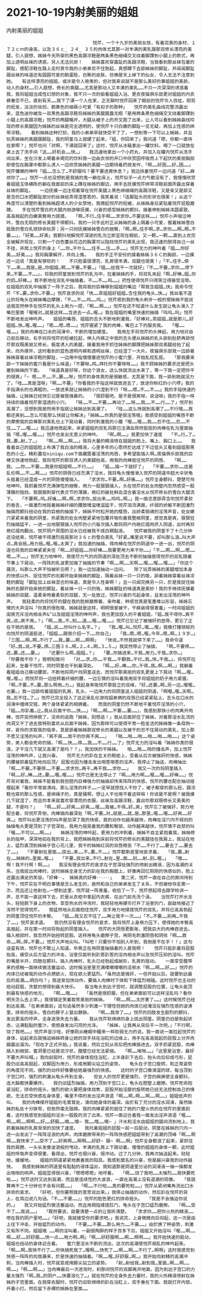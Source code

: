 # 2021-10-19内射美丽的姐姐



内射美丽的姐姐



                
									悦芹，一个十九岁的美丽女孩，有着完美的身材，１７２ｃｍ的身高，以及３６ｃ_ ２４_ ３５的肉体尤其那一对丰满的美乳跟那双修长漂亮的美腿，引人遐想，姊姊今天所穿的黑色高跟凉鞋是两条黑色细绳交叉绕着脚踝到小腿上的款式，再加上透明丝袜的诱惑，另人无法抗拒！　　姊姊喜欢穿露趾的高跟凉鞋，当我看到那丝袜包着的脚趾，搭配凉鞋在路上走时真令我的小弟弟忍不住勃起，真想蹲下去舔姊姊的脚趾，并闻闻脚趾跟丝袜的味道还有圆圆可爱的鹅蛋脸，白晰的皮肤，彷佛是天上掉下的仙女，令人无法不注意到她。　　有这样漂亮的姐姐，或许是令人艳羡的，但对我来说就不是那么美好的事姐姐的美颜，动人的身材……引人遐想，修长的美腿……尤其是那动人又丰满的美乳……不只一次深深的诱惑着我，我将姐姐当成性幻想的对象，我不只一次的偷看姐姐入浴、更衣夜猫俱乐部更对姐姐的内衣裤眷恋不已，直到有天……我下了课一个人在家，正无聊时悦芹回来了眼前的悦芹令人目炫，刚剪的短发，淡淡的妆扮，鹅黄色的细肩小可爱「有扣子的那种」　　悦芹的美乳曲线完整流露出来，蓝色迷你裙及一双黑色高跟凉鞋将姊姊的美腿展露无暇「是用两条黑色细绳交叉绕着脚踝到小腿上的高跟凉鞋」悦芹的两腿略开，大腿从裙子上的开叉跑了出来，让人可以看到姊姊曲线玲珑的修长美腿因为姊姊的丝袜是完全透明的，使悦芹十只白嫩的脚趾一览无疑，再加上性感的绑带凉鞋。　　看到姊姊这种打扮，我的小弟弟早就快受不了了，一想到等一下可以上姊姊，并且玩弄姊姊的美腿跟脚趾，我的阴茎马上就硬了起来，「姐，你回来了」我问道「嗯，你都一直待在家啊？」悦芹也问「对啊，下课就回来了」这时，悦芹从冰箱拿出一罐饮料，喝了一口就放在桌上去了洗手间「这……好机会……快…」　　我迅速地拿出一个小药丸，并加入在罐内悦芹从洗手间出来，坐在沙发上喝着未喝完的饮料我一边由衣领的开口中欣赏因呼吸而上下起伏的美丽胸部即使包在胸罩中都那么诱人一边欣赏姊姊的美腿一边期待着药效发作，「啊……好困……好…困……」悦芹慵懒的呻吟「姐……怎么了…不舒服吗？要不要进房休息？」我边扶着悦芹一边问道「好……麻烦你了……」悦芹一点也没想到是我搞的鬼一躺在床上，悦芹似乎一点力气都没有了，我慢慢欣赏着姐姐玉体横陈的躺在我面前的床上蹲在姊姊的脚边，用手去抚摸悦芹绑带凉鞋前面所露出穿着丝袜的脚趾。　　一边抚摸一边注视着穿在悦芹美腿上黑色绑细绳的高跟凉鞋，又是亲又是舔又是含的口水把脚趾部分的丝袜给弄得湿答答的，我笑着说：「连脚趾头的形状也很美！」从这个角度可以清楚的看到姊姊超诱人的少女禁地，我撩起悦芹的短裙，从姊姊身后紧贴着悦芹屁股磨蹭。　　手在悦芹雪白的大腿内侧游移抚摸，兴奋的感受姊姊的颤抖，接着伸到姊姊浑圆紧致、高高翘起的白嫩美臀用力搓揉。　　「啊…不行…住手啊……求求你…不要这样……」悦芹小声啜泣呻吟，雪白无瑕的修长美腿不停颤抖。我的一只手此时正从姊姊的身上隔着小可爱，握着姊姊雪白挺致的雪白乳球拼命玩弄；另一只则抚摸姊姊雪白的翘臀，「啊…啊…住手啊…求…求你……啊…啊…不要……」，「好美……好美」我颤抖地解悦芹深遂的乳沟立即呈现在眼前，又一颗…一颗……直到上衣完全被解开现在，只剩一个白色蕾丝花边的胸罩可以阻挡悦芹的美乳出现，我迅速的脱得自己一丝不挂，并爬上悦芹的身上「……你…干什么……住手……住……手……」悦芹无力的呻吟着「姐……你好美……好美……」我将胸罩解开，并向上推。　　我的手正不安份的揉着姊姊３６Ｃ的胸部，一边摸还一边说「真是有够软的！　　不只脸蛋很漂亮，乳房很丰满，双腿也很美！」「不…住手…停下……来……我是…是…你姐姐…啊……不要…不要…」「姐……给我干一次就好」「不……不要…求你……停下来…不要……不……」，将我的阴茎放到悦芹的乳沟中，拉着姊姊的手，将双乳夹起「啊…好棒…姐…你的奶…好棒…」我不断地在双乳中抽插着，不……不……呜……」药性使得悦芹只得哭泣得接受淫辱。　　在姐姐的双乳中抽插了一阵子之后，我将我的巨棒移到姐姐的嘴边「帮我含姐姐…快」我命令悦芹「不…要…求你…不要…」悦芹哀求的说「快……乖姐姐好姐姐…含住我的龟头…快…」我丝毫不退让的将龟头在姊姊嘴边摩蹭，「不……不……呜……呜…」悦芹感到我的龟头刷牙一般的使姊姊不能说话我突然伸手在悦芹的乳头上用力一捏，「啊……啊……」悦芹在还不知道什么发生就让龟头滑入了嘴巴里面「喔喔对…就是这样……含进去一点…喔…」我在姐姐的嘴里快速的抽插「呜呜…呜」悦芹不断地发出呻吟声。　　姐姐的嘴唇、姐姐的舌头不断地刺激我，「好棒对…乖姐姐…就是那儿…好姐姐…快…喔…喔……」「嗯……嗯…嗯……」悦芹握紧了我的肉棒，嘴巴上下的服务我。　　「喔……喔……」我的肉棒在口水的润滑中，不断的增加硬度。　　我用左手将悦芹的头捧起，用力地对自己前后移动，右手则将悦芹的短裙拉起，伸入内裤之中我的舌头便从姊姊的乳头舔到肚脐再舔悦芹那双既美丽又修长，极度诱人的美腿，接着我用手抓住姊姊的脚踝把姊姊那双美腿给抬了起来，向外撑开，这时看到的蓝色透明内裤和透明丝袜，已经湿了一大片。夜猫俱乐部我一边舔着姊姊穿着丝袜凉鞋的脚趾，一边用中指慢慢塞进悦芹的小蜜穴里，开始乱挖乱抠。　　「那我要来舔一下姊姊的蜜穴看是什么味道」「不要呀…鸣…拜托你不要呀呀……」我不顾姊姊的要求还是把头塞到姊姊的下面。　　「味道真是好呀，你这个浪女，这么快就流出水来了，等一下我一定把你干的很爽」「~ 嗯……不……不…要……呀」悦芹的身体真的是很敏感，尤其是下面，我一舔到她就没力了。「哇……真是湿呀」「啊……不要」「你看我的手指这样就放进去了，放进你粉红的小穴啰」我的手指满长的也满粗的，一放进来就让姊姊的小穴湿到不行「呀……嗯…不……不……」我的手指快速的抽插，让姊姊已经快忘记是被我强暴的。　　「很舒服吧，是不是很爽呀，说话呀」我的手指一样持续的插着悦芹那湿透的小穴。　　「呀……不……不要……再动了……呀……我……不……行……了」悦芹到高潮了，没想到我居然用手指就让姊姊达到高潮了。　　「哇……这么快就到高潮了……不行哦……我都还爽到……怎么可能那么快就让你解决」「姊姊……你真的是很淫荡哦」我感受到姐姐的嘴唇不断的摩擦我的巨棒那对美乳也上下晃动着，同时刺激我的小腹「喔……喔……我……忍不住……忍……不住……了……喔……」我迅速地爬起来，夹紧姐姐的双乳将那已注满血昂然挺拔的肉棒在乳沟里面抽插「嗯…喔……喔……」悦芹也发出无意义的呻吟。　　「啊…啊……」我更加快了速度　　「不…行…了…我…要…射…了…」　　「啊……啊……啊……」我将大量的精液喷在姐姐的脸上、嘴上、胸口上……　　我看着自己的姐姐脸上布满了我白浊的精液，心里多年的心愿终於达成了不过低头又看到姐姐那黑色的小丘。精彩盡在niniqu.com下面藏匿着淫荡的肉唇，多希望能插入啊…夜猫俱乐部我的巨棒又快速地勃起，我将悦芹的那双诱人的美腿抬高，用我的肉棒抵住悦芹的阴唇、　　「啊……我。……你……不要……我是你姐姐啊……不行……」　　「姐……插一下就好了」　　「不要……求你……这是乱伦啊……不……啊……」悦芹的阴唇已经充满了淫水，我将龟头慢慢滑入悦芹的阴道中超大伞状龟头抵着已经湿成一片的阴唇慢慢插入、　　「求求你…不要…啊…好痛……」悦芹全身颤抖，楚楚可怜地呻吟。我抓着悦芹充满弹性的翘臀，用力一挺狠狠插入，头在悦芹的处女肉壁内忽然感受一股薄膜的阻挡，我狠狠刺穿代表贞节的薄膜，艳红的破处鲜血混合着淫水从悦芹修长的雪白大腿流下。　　「不要啊…呜…好痛……啊…啊…求求你…拔出来……呜呜…啊…」我一面恣意舔弄含吮悦芹柔软的香舌，一面激烈地摇着姊姊纤细的腰肢噗滋噗滋猛干，悦芹泪流满面，纤弱的娇躯不断因激烈抽插而颤抖扭动在我的巨根的抽插下，姊姊不时松开她的樱唇，出娇柔销魂的淫荡声音，处女嫩穴紧紧夹着我的阴茎，热紧致的处女肉壁紧紧地包覆并吸吮着我整根阴茎，感觉真是爽，狠狠狂烈抽插猛干，一进一出地狠狠插入悦芹的小穴每次插入都将阴户内艳红褶肉挤入阴道，出时再将艳红褶肉翻出，悦芹阴户周围的淫水已经被我干成白稠黏液。　　悦芹被我的阴茎干了十几分钟还没结束，悦芹被干得激烈摇晃那对３６ｃ的雪白美乳「好紧…嘴里说不要，却叫那么浪…叫大声点…真会摇…用力摇…喔…喔…太爽了」我加速的抽插，得肉棒在悦芹的阴道中一进一出，悦芹的阴道也将我的巨棒紧紧夹住「啊……好姐姐……你好棒……我要更用力来干你……」「不……啊……啊……嗯……嗯……不……」悦芹无力地呻吟，我使尽力气的向阴道的深处顶去不断的抽插使得悦芹的双乳随着节奏上下晃动，一阵阵的乳波更加强了抽插的节奏「啊……啊……天啊……喔……喔……喔……」「你这个骚货，叫那么大声不怕被听见啊？」我一边加速抽动一边问。　　除了玩弄姊姊的美腿增加本身的快感以外，捉住悦芹的右脚开始亲姊姊的脚趾，隔着丝袜一只一只的吸，舔着姊姊穿着丝袜凉鞋的脚趾「脚趾加上丝袜混合的味道，真是令人性奋啊！」且一只闻完换另一只，於是我捉住姊姊的右脚开始亲她的脚趾，着丝袜一只一只的吸，姊姊脚趾的味道真是美妙！我的手继续抚摸着姊姊的双腿，温柔亲吻着柔软的双腿，无一处放过，悦芹兴奋的弓起身体，且发出淫荡的呻吟声。　　我轻柔的的将悦芹的腿在我的脸颊磨擦着、亲吻着，种感觉真是笔墨难以形容，姊姊忘情的大声淫叫「你真的很色哦，姊姊就是这样，明明很爱被干，干麻装得很害羞」一时间姐姐的闺房充斥淫肉相击声&^以及姐姐淫荡的呻吟声，我也更加投入的干着姐姐，「姐…我干得你…爽不爽…说…爽不爽…？」「啊……我…不…知……道……喔……喔……」悦芹已忘记了被强奸的屈辱，更忘了正在干她的是我。　　「姐…说……你叫什么名字…？」　　「我…喔…叫…悦芹…喔……喔」我像打撞球般的向悦芹的阴道挺进，「姐姐……跟我介绍一下……你自己」　　「我…嗯…嗯…喔…今年…嗯…啊…１９岁…」　　「三围……啊…啊…不行了……我…要……啊……啊啊」　　「快说…不然我就停下来了……」我命令道　　「好…我…说…不要…停…三围３６…啊…２…４…啊…３…５…」我突然停止了抽插，　　「啊…不要停……还…要…还……要…」　　「还要什么啊…姐姐…？」　　「要…你插进来…干我…用力…干我…求你…」　　「你要我干你？」我明知故问　　「对……求…你……干我……干翻我…干烂…我…快…干我…」，将悦芹拉起来，坐着干悦芹。同时阴茎也干到最深处。　　「啊……好…棒……你…干得…我…啊……啊…」我躺着看姐姐自己移动腰部，不断地将阴户向阴茎送去，而悦芹那美丽的双乳更是上下晃动「啊……喔…喔…喔…」而悦芹则一边扭转着纤细的腰，一边忘情的淫叫着我用双手将姐姐的奶子用力紧握，「啊…不要…不…要…那么啊用…力…」我起身来吸悦芹那挺立的双峰，「好…还要…啊…另一边…喔喔…也要。」我一边舔咬着姐姐的乳房、乳头，一边用力的将阴茎送入姐姐的阴道，「啊喔…喔…天啊…我…忍不住…了…」悦芹已完全投入了这近亲乱伦游戏姐弟俩的双唇已经紧紧贴上，舌头在口水的润滑中缠绵交错，两个身体紧紧的相拥着。　　而我的阴茎仍然不断地干着悦芹淫荡的小穴，「姐……你趴着…让…我从后面干你……快……」「啊……啊……不要……要……」，我感到那狭小的肉离开肉棒，悦芹突然挣脱了，没命的逃跑「姊姊，别想逃！」我从后面抓住了姊姊，对着那淫水乱流的肉洞又干了进去我特别喜欢从后面干姊姊，因为那样可以使得平常一脸圣洁的姊姊像一条母狗一样，哀怜的求取我的临幸，其是舔着姊姊那双修长的美腿以及被干的忍不住晃动的美乳，加上那不愿又淫荡的叫声，「爽不爽……我干的你爽不爽……」　　「啪……啪……啪……啪……啪……啪……」这个姿势，男人都会死命的插，「啊……快……停……我……不……行……了」悦芹无力的淫叫着「姊姊你真的很浪，才干没几下就又高潮了是吗？？」，我加快的干姊姊。　　啪……啪……啪的撞击声，加上悦芹淫荡的呻吟声，让我兴奋。　　悦芹无力的趴在玄关的鞋柜上，受着从后方被强奸的快感，姊姊的腰被抓着猛烈地向后顶/ 屁股也因为撞击发出啪答啪答的淫声，我停止了抽送，肉棒抽出「啊……不要…不要停……不要……求求你…再干…再干我……求你……」　　我又一次的将阴茎插入「啊……好…棒……还…要……喔…喔……」悦芹已是无法停止了「啊……用力啊……喔……喔……好棒……」悦芹背对着我，姊姊不能看到我但腔内巨棒强力的抽插却传来阵阵的快感，悦芹的腰也配合抽动摇摆起来「看你平常装清纯，那么淫荡的样子……一定早就想找人干你了，裙子都穿的那么短，跟凉鞋也穿的那么性感，是绑绳子的，真是骚啊，想让人干也用不着这样嘛！你说是不是啊？被我摸几下就湿了，而且你本来就喜欢穿漂亮的衣服，丝袜及高跟凉鞋，露出你那双既修长又美美的腿，不是吗？」　　「啊……好……好爽……好爽……喔……我被…干得…好…爽」悦芹忘了被强奸，努力地配合着，将悦芹弄倒，肉棒插向最深处「啊…不要…对…就是……就…是…那里…喔……喔……好爽……好爽…」悦芹叫出更淫荡的叫声是加深了我的快感，我的动作也越来越快，肉棒在淫穴内不规则的抽插龟头更是顶到了子宫深处，我用力摇晃着我的腰和臀部，动作越来越快，悦芹情不自禁的叫「喔……不可以……啊……」　　姊姊淫荡的呻吟起，更用力的冲刺着，姊姊不自主紧抱着我，姊姊修长的指甲，深深地掐在我的背上，我把姊姊拖到床前将悦芹的修长的美腿挂在我肩上，我站在地上，猛烈直顶到姊姊子宫心花儿里，我干的姊姊红润的双唇微张「不……不行了……要去了……要去了……」　　「不要射在里面……拔出…来……不…要…不……」悦芹歇斯底里地哀求着，　　「我…要…射在……姊姊的…里面…喔…」　　「不要…拔出来…不行…射在…里…面……别……射…别…喔…」　　「哦……啊！我不行啊！啊……」　　我没有理会悦芹的哀求在子宫深处强烈的喷射出精液，因为高潮的关系，当我拔出肉棒时，这时姊姊全身无力的趴在我的胸膛上，好像再回忆刚刚的快感似的，脸上还露出满足的笑容。「好棒‥。 姊姊真的好棒‥‥‥」　　第二天，悦芹一直在自己的房间待到下午，悦芹实在不明白事情是怎么发生的，居然和自己的弟弟发生了关系，不但被他夺走第一次，而且还让他射在…一想到这里，悦芹就一阵害羞，收拾了一下，悦芹想起得去跟学校讲一声，总不能一直这样下去，於是从衣柜中拿起内衣裤，在出门前先洗个澡。　　当悦芹打开水龙头，轻轻脱下身上的衣物，享受热水的冲洗时，我轻轻地用硬币打开了浴室的门，敲敲地接近了浑然不觉得悦芹。　　我猛然地从后面抱住悦芹，双手用力地揉搓悦芹的双乳，并将已高高勃起的阴茎顶住悦芹的丰臀。　　「姐……我又忍不住了……再让我干一次……」「不…不要……别再…干我了……」悦芹哀求道。　　我仍然没有理会悦芹的哀求，我将悦芹上身用力压下，使得她的丰臀高高翘起，并在第一时间将勃起的阴茎插入。　　悦芹的大阴唇更膨账，把我巨大的肉棒吞进去。插入根部时，我忽然开始扭转屁股。这样用龟头磨擦子宫，用阴毛刺激阴唇和阴核「啊……救命……啊…停…不要…」悦芹大声地尖叫。「叫吧！只要你不怕别人听到，我倒是不在乎！！」这句话蛮有效，悦芹也不敢让人知道，毕竟正在用阴茎抽插着的人是我啊！　　悦芹只能趴着将屁股抬高，接受从后方猛力的冲击，浴室仅能听到趴答趴答的淫肉相击声以及悦芹压抑的淫叫。悦芹的嘴是半开，四肢在颤抖，插入肉棒时，乳头已经勃起成豌形，乳房的摇动。　　一面享受膣带来的感触一面继续做活塞运动，这时候浴室里充满噗嘲噗嘲的淫邪水「啊……啊……好……」悦芹的肉体已经被我的动作点燃欲火，现在欲火更猛烈。「虽然这是强奸，一但开始以后，就要到达最后的高潮……明白吗？」我逐渐加快动作，要插入肉棒时下体和下体猛烈相碰。这时悦芹也主动的扭动屁股，贪婪的想得到最大快乐。　　每当龟头到达子宫时，就调整屁股的位置，让龟头能顶到最有快感的地方。　　「啊……哦……」　　「虽然是很舒服，但在弟弟面前可以这样淫乱吗？看你明天怎么去上学。」我很镇定笑着取笑美丽的姊姊。　　「啊……啊……太厉害了……」这时候悦芹已经到达高潮。「在弟弟面前」这句话虽然多少刺激一下理性但她的肉体已经淹没在强烈性感的波涛里。拼命的摇头，雪白的脖子上冒出静脉。　　「啊……我泄了……」悦芹的四肢发生剧烈的颤抖，发出更高的哼声，全身逐渐失去力量。　　我从悦芹软绵绵的身上拔出阴茎。阴茎仍旧是勃起状态，沾满黏黏的蜜汁，使炮身发出闪亮的光泽。　　「姊姊，让我再从背后干一次吧。」「不行啊，饶了我吧……」悦芹声音沙哑，好像刚从睡眠中醒来一样软弱无力的说。我一面说一面拉起悦芹的身体，站起来后就强迫姊姊转身让她的双手扶在浴缸的边缘上，用手在高高挺起的屁股上分开肉瓣露出溪沟。「现在才正式开始。」我说着，然后立刻从背后把肉棒插进去。双手抓紧屁股，肉棒插入到根部，蜜洞里已经是泥泞状，膣壁已经无法紧缩。　　「啊……唉呀……」「这里是浴室，最好不要大声叫喊。」我向前挺时，悦芹的身体抱住浴缸，上半身趴下去后，抬头向后仰成弓形，屁股仍旧高高挺起，双脚因为用力，形成用脚尖站立的姿势。　　龟头在子宫口旋转，和正常姿势的角度完不同，强烈的动作好像要给她最强烈的快感。　　这时的子宫口像滑溜的球，每当顶到子宫口时，强烈的刺激从龟头传到全身。　　但女人的悦芹更是强烈，子宫的麻痹使全身颤抖，连大脑都快要爆炸。　　我仍旧猛烈抽插，用力顶到子宫口上，龟头在腔壁上磨擦。悦芹死命抱紧浴缸，拼命的摇头，强烈的欲火要把身体烧焦，屁股开始淫靡的旋转她已经无法控制自己的情欲。无法忍受快感在身体里，嘴里不停的发出淫声浪语「啊……啊…啊……啊……啊……」姐姐低声的叫。　　我的肉棒撑开姐姐的毛茸茸处，滑向她身体的最深。由於有了充分的淫水润滑，虽然姊姊的私处十分狭窄，但依然毫无阻碍。我的肉棒紧紧的抵住了她的穴壁火热的在悦芹的里面刮着，这时我感觉到姐姐的淫水一股股的流了出来。悦芹一面迎合着我一面发出淫声浪语「喔……啊……啊……啊啊……好……舒服……哦……哦~ 我……哦……哦~ 」汗水和淫水由姐姐的腿间流到地上，我抓着姊姊的乳房渐渐的加快了速度。　　我托着姐姐的屁股一前一后挺动，阴茎在姊姊的穴内一进一出发出了一阵阵淫浪的肉声。肉体磨擦带来的一阵阵快感把姐姐带到了高潮的顶峰「啊……啊啊……我快来了……受不了……好爽啊……啊啊……好舒~ 服~ 啊……啊」悦芹全身都浪了起来，紧抓住我的肩膀，一头长发像波浪般的甩动，丰满的乳房上下跳动着。慢慢的姐姐的身体一颤，此时姐姐的呼吸声变得很重，看得出，悦芹也很兴奋，很冲动。过了几分钟，我再次抽送起来。轻轻地，缓缓地。　　姐姐的阴道紧紧地裹着我的阳具。我感到莫名的兴奋，但是越兴奋我的动作越快。　　我感到姊姊的阴道里有黏黏的液体溢出，我知道那是阴道里分泌的润滑液一抽一插都发出啪啪的响声。姐姐显得很兴奋，「嗯嗯嗯嗯」地哼着。　　「啊……饶了我吧……太强烈……我快要死啦……」悦芹这时又达到高潮，而且是连续性的大波浪，一直在高潮上没有退潮的现像。　　「我就算再干二十分钟也不会有问题……」　　「啊……不行啦……真的要死啦……」悦芹从紧闭嘴角流出口水拼命的哀求。　　「好吧，但你要照我的意思说出来。」我停止抽插的动作，然后趴在悦芹的背上，在耳边说几句话。「不……不要……」」悦芹的脸色更红的拼命摇头。　　「我是不会强迫你说的。」　　我又开始猛烈做活塞运动，而且用拇指揉搓肛门，龟头在子宫口猛烈磨擦。　　「啊……受不了……我说……」　　「既然要说，就要清楚一点的让我听清楚。　　「求求你……把你火热的精液……喷在我的阴户里吧……」「好吧，我就接受你的要求吧。」我说完，上身微微向后仰起，这一次是由上往下冲击，开始猛烈的动作。　　「不要……不要……那么用力……不要……」由於换了种姿势，刺激又有所不同。姐姐哦 ……啊的淫叫着，一副很陶醉的样子百多下后，姐姐又开始淫叫「喔……啊……啊……好……好舒服……快一点……用力啊…啊」「啊……好舒服啊……啊……啊啊……」我开始快速的挺动，姐姐也扭动的身体迎合着。　　蜜穴里淫水不断的流出，这次的高潮使悦芹胡乱的呻吟起来。「啊……啊…我快不行了……你快搞死我了…喔啊……快死了……啊……啊……不行了…啊啊」这时我感觉到快感一阵阵的向我袭来，於是快速的抽插着。「啊……喔…好舒服…啊…」我开始向射精的高潮冲刺，当肉棒插入时，悦芹就变成用脚尖站立的姿势。　　「射…射给我…射到我…里面…啊……啊……啊……」「啊……啊……」当肉棒最后一次进攻时，刹那间悦芹的双脚离开地面，因为到达子宫口的力量太强烈「啊…我…的阴户……快要溶化了…」就在悦芹的全身失去力量时，我的火热精液喷射在姊姊的子宫里面。在我穿衣服时，悦芹仍旧软绵绵的趴在浴缸上，双手垂在下面。我就打开内锁，开着小灯。然后留下赤裸的姊姊在里面…… 
									
								
            

